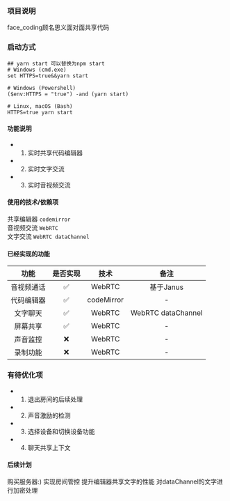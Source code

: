 ### 项目说明
face_coding顾名思义面对面共享代码

### 启动方式
```shell
## yarn start 可以替换为npm start
# Windows (cmd.exe)
set HTTPS=true&&yarn start

# Windows (Powershell)
($env:HTTPS = "true") -and (yarn start)

# Linux, macOS (Bash)
HTTPS=true yarn start
```


#### 功能说明

- 1. 实时共享代码编辑器
- 2. 实时文字交流
- 3. 实时音视频交流
  
#### 使用的技术/依赖项
共享编辑器 `codemirror`<br/>
音视频交流 `WebRTC`<br/>
文字交流  `WebRTC dataChannel`<br/>

#### 已经实现的功能

|功能|是否实现|技术|备注|
|:--:|:--:|:--:|:--:|
|音视频通话|✅|WebRTC|基于Janus|
|代码编辑器|✅|codeMirror|-|
|文字聊天|✅|WebRTC|WebRTC dataChannel|
|屏幕共享|✅|WebRTC|-|
|声音监控|❌|WebRTC|-|
|录制功能|❌|WebRTC|-|

### 有待优化项
- 1. 退出房间的后续处理
- 2. 声音激励的检测
- 3. 选择设备和切换设备功能
- 4. 聊天共享上下文

#### 后续计划
购买服务器:) 实现房间管控 提升编辑器共享文字的性能  对dataChannel的文字进行加密处理